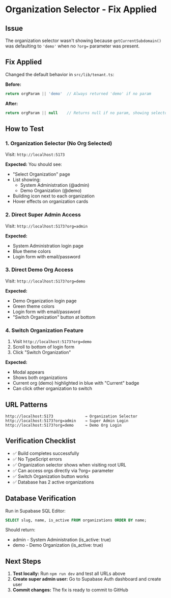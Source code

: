 # Organization Selector - Fix Applied

## Issue
The organization selector wasn't showing because `getCurrentSubdomain()` was defaulting to `'demo'` when no `?org=` parameter was present.

## Fix Applied
Changed the default behavior in `src/lib/tenant.ts`:

**Before:**
```typescript
return orgParam || 'demo'  // Always returned 'demo' if no param
```

**After:**
```typescript
return orgParam || null    // Returns null if no param, showing selector
```

## How to Test

### 1. Organization Selector (No Org Selected)
Visit: `http://localhost:5173`

**Expected:** You should see:
- "Select Organization" page
- List showing:
  - System Administration (@admin)
  - Demo Organization (@demo)
- Building icon next to each organization
- Hover effects on organization cards

### 2. Direct Super Admin Access
Visit: `http://localhost:5173?org=admin`

**Expected:**
- System Administration login page
- Blue theme colors
- Login form with email/password

### 3. Direct Demo Org Access
Visit: `http://localhost:5173?org=demo`

**Expected:**
- Demo Organization login page
- Green theme colors
- Login form with email/password
- "Switch Organization" button at bottom

### 4. Switch Organization Feature
1. Visit `http://localhost:5173?org=demo`
2. Scroll to bottom of login form
3. Click "Switch Organization"

**Expected:**
- Modal appears
- Shows both organizations
- Current org (demo) highlighted in blue with "Current" badge
- Can click other organization to switch

## URL Patterns

```
http://localhost:5173              → Organization Selector
http://localhost:5173?org=admin    → Super Admin Login
http://localhost:5173?org=demo     → Demo Org Login
```

## Verification Checklist

- ✅ Build completes successfully
- ✅ No TypeScript errors
- ✅ Organization selector shows when visiting root URL
- ✅ Can access orgs directly via ?org= parameter
- ✅ Switch Organization button works
- ✅ Database has 2 active organizations

## Database Verification

Run in Supabase SQL Editor:
```sql
SELECT slug, name, is_active FROM organizations ORDER BY name;
```

Should return:
- admin - System Administration (is_active: true)
- demo - Demo Organization (is_active: true)

## Next Steps

1. **Test locally:** Run `npm run dev` and test all URLs above
2. **Create super admin user:** Go to Supabase Auth dashboard and create user
3. **Commit changes:** The fix is ready to commit to GitHub
